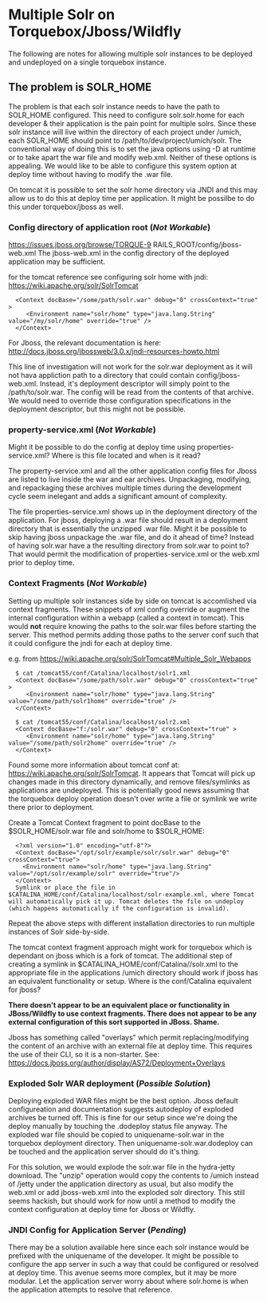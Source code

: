 # Multiple Solr on Torquebox/Jboss/Wildfly
The following are notes for allowing multiple solr instances to be deployed and undeployed on a single torquebox instance.  

## The problem is SOLR_HOME
The problem is that each solr instance needs to have the path to SOLR_HOME configured. This need to configure solr.solr.home for each developer & their application is the pain point for multiple solrs.  Since these solr instance will live within the directory of each project under /umich, each SOLR_HOME should point to /path/to/dev/project/umich/solr.  The conventional way of doing this is to set the java options using -D at runtime or to take apart the war file and modify web.xml.  Neither of these options is appealing.  We would like to be able to configure this system option at deploy time without having to modify the .war file.

On tomcat it is possible to set the solr home directory via JNDI and this may allow us to do this at deploy time per application.  It might be possilbe to do this under torquebox/jboss as well.

### Config directory of application root (*Not Workable*)

https://issues.jboss.org/browse/TORQUE-9
  RAILS_ROOT/config/jboss-web.xml
  The jboss-web.xml in the config directory of the deployed application may be sufficient.

for the tomcat reference see configuring solr home with jndi:
  https://wiki.apache.org/solr/SolrTomcat
```
  <Context docBase="/some/path/solr.war" debug="0" crossContext="true" >
     <Environment name="solr/home" type="java.lang.String" value="/my/solr/home" override="true" />
  </Context>
```

For Jboss, the relevant documentation is here:
http://docs.jboss.org/jbossweb/3.0.x/jndi-resources-howto.html

This line of investigation will not work for the solr.war deployment as it will not hava appliction path to a directory that could contain config/jboss-web.xml.  Instead, it's deployment descriptor will simply point to the /path/to/solr.war.  The config will be read from the contents of that archive.  We would need to override those configuration specifications in the deployment descriptor, but this might not be possible.

### property-service.xml (*Not Workable*)

Might it be possible to do the config at deploy time using properties-service.xml?  Where is this file located and when is it read?

The property-service.xml and all the other application config files for Jboss are listed to live inside the war and ear archives.  Unpackaging, modifying, and repackaging these archives multiple times during the development cycle seem inelegant and adds a significant amount of complexity.

The file properties-service.xml shows up in the deployment directory of the application.  For jboss, deploying a .war file should result in a deployment directory that is essentially the unzipped .war file.  Might it be possible to skip having jboss unpackage the .war file, and do it ahead of time?  Instead of having solr.war have a the resulting directory from solr.war to point to?  That would permit the modification of properties-service.xml or the web.xml prior to deploy time.

### Context Fragments (*Not Workable*)

Setting up multiple solr instances side by side on tomcat is accomlished via context fragments.  These snippets of xml config override or augment the internal configuration within a webapp (called a context in tomcat).  This would **not** require knowing the paths to the solr.war files before starting the server. This method permits adding those paths to the server conf such that it could configure the jndi for each at deploy time.

  e.g. from https://wiki.apache.org/solr/SolrTomcat#Multiple_Solr_Webapps 
```
  $ cat /tomcat55/conf/Catalina/localhost/solr1.xml
  <Context docBase="/some/path/solr.war" debug="0" crossContext="true" >
     <Environment name="solr/home" type="java.lang.String" value="/some/path/solr1home" override="true" />
  </Context>

  $ cat /tomcat55/conf/Catalina/localhost/solr2.xml
  <Context docBase="f:/solr.war" debug="0" crossContext="true" >
     <Environment name="solr/home" type="java.lang.String" value="/some/path/solr2home" override="true" />
  </Context>
```

Found some more information about tomcat conf at: https://wiki.apache.org/solr/SolrTomcat.  It appears that Tomcat will pick up changes made in this directory dynamically, and remove files/symlinks as applications are undeployed.  This is potentially good news assuming that the torquebox deploy operation doesn't over write a file or symlink we write there prior to deployment.
 
  Create a Tomcat Context fragment to point docBase to the $SOLR_HOME/solr.war file and solr/home to $SOLR_HOME:
```
  <?xml version="1.0" encoding="utf-8"?>
  <Context docBase="/opt/solr/example/solr/solr.war" debug="0" crossContext="true">
    <Environment name="solr/home" type="java.lang.String" value="/opt/solr/example/solr" override="true"/>
  </Context>
  Symlink or place the file in $CATALINA_HOME/conf/Catalina/localhost/solr-example.xml, where Tomcat will automatically pick it up. Tomcat deletes the file on undeploy (which happens automatically if the configuration is invalid).
```
  Repeat the above steps with different installation directories to run multiple instances of Solr side-by-side.

The tomcat context fragment approach might work for torquebox which is dependant on jboss which is a fork of tomcat.  The additional step of creating a symlink in $CATALINA_HOME/conf/Catalina/<host>/solr.xml to the appropriate file in the applications /umich directory should work if jboss has an equivalent functionality or setup.  Where is the conf/Catalina equivalent for jboss?

  **There doesn't appear to be an equivalent place or functionality in JBoss/Wildfly to use context fragments. There does not appear to be any external configuration of this sort supported in JBoss.  Shame.**

Jboss has something called "overlays" which permit replacing/modifying the content of an archive with an external file at deploy time.  This requires the use of their CLI, so it is a non-starter. See: https://docs.jboss.org/author/display/AS72/Deployment+Overlays


### Exploded Solr WAR deployment (*Possible Solution*)

Deploying exploded WAR files might be the best option.  Jboss default configureation and documentation suggests autodeploy of exploded archives be turned off.  This is fine for our setup since we're doing the deploy manually by touching the .dodeploy status file anyway.  The exploded war file should be copied to uniquename-solr.war in the torquebox deployment directory.  Then uniquename-solr.war.dodeploy can be touched and the application server should do it's thing.

For this solution, we would explode the solr.war file in the hydra-jetty download.  The "unzip" operation would copy the contents to /umich instead of /jetty under the application directory as usual, but also modify the web.xml or add jboss-web.xml into the exploded solr directory.  This still seems hackish, but should work for now until a method to modify the context configuration at deploy time for Jboss or Wildfly.

### JNDI Config for Application Server (_Pending_)

There may be a solution available here since each solr instance would be prefixed with the uniquename of the developer.  It might be possible to configure the app server in such a way that could be configured or resolved at deploy time.  This avenue seems more complex, but it may be more modular.  Let the application server worry about where solr.home is when the application attempts to resolve that reference.
